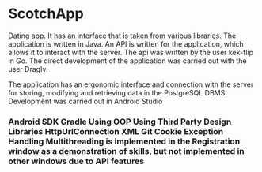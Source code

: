 # ScotchApp

Dating app. It has an interface that is taken from various libraries. The application is written in Java. An API is written for the application, which allows it to interact with the server. The api was written by the user kek-flip in Go. The direct development of the application was carried out with the user DragIv.

The application has an ergonomic interface and connection with the server for storing, modifying and retrieving data in the PostgreSQL DBMS. Development was carried out in Android Studio

<H3 Key technologies used:>
Android SDK
Gradle
Using OOP
Using Third Party Design Libraries
HttpUrlConnection
XML
Git
Cookie
Exception Handling
Multithreading is implemented in the Registration window as a demonstration of skills, but not implemented in other windows due to API features

